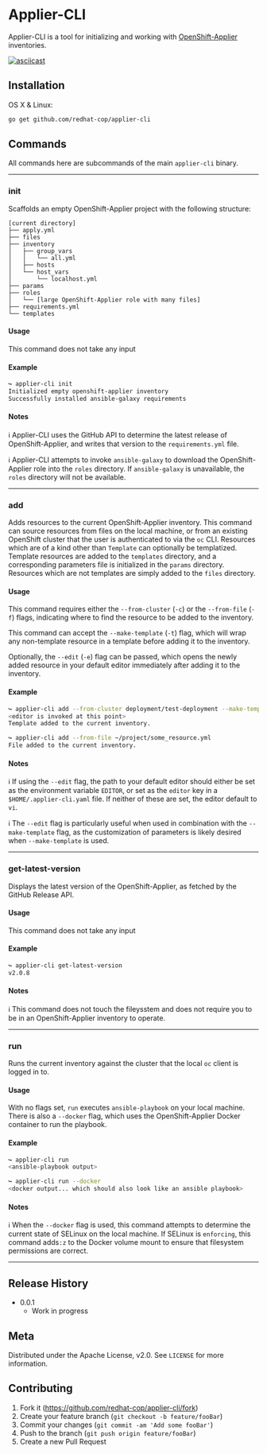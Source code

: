 # Applier-CLI

Applier-CLI is a tool for initializing and working with [OpenShift-Applier](https://github.com/redhat-cop/openshift-applier) inventories.

[![asciicast](https://asciinema.org/a/240606.svg)](https://asciinema.org/a/240606)

## Installation

OS X & Linux:

```sh
go get github.com/redhat-cop/applier-cli
```

## Commands

All commands here are subcommands of the main `applier-cli` binary.

---

### init

Scaffolds an empty OpenShift-Applier project with the following structure:

```
[current directory]
├── apply.yml
├── files
├── inventory
│   ├── group_vars
│   │   └── all.yml
│   ├── hosts
│   └── host_vars
│       └── localhost.yml
├── params
├── roles
│   └── [large OpenShift-Applier role with many files]
├── requirements.yml
└── templates
```

#### Usage

This command does not take any input

#### Example

```sh
↪ applier-cli init
Initialized empty openshift-applier inventory
Successfully installed ansible-galaxy requirements
```

#### Notes

:information_source: Applier-CLI uses the GitHub API to determine the latest release of OpenShift-Applier, and writes that version to the `requirements.yml` file.

:information_source: Applier-CLI attempts to invoke `ansible-galaxy` to download the OpenShift-Applier role into the `roles` directory. If `ansible-galaxy` is unavailable, the `roles` directory will not be available.

---

### add

Adds resources to the current OpenShift-Applier inventory. This command can source resources from files on the local machine, or from an existing OpenShift cluster that the user is authenticated to via the `oc` CLI. Resources which are of a kind other than `Template` can optionally be templatized. Template resources are added to the `templates` directory, and a corresponding parameters file is initialized in the `params` directory. Resources which are not templates are simply added to the `files` directory.

#### Usage

This command requires either the `--from-cluster` (`-c`) or the `--from-file` (`-f`) flags, indicating where to find the resource to be added to the inventory.

This command can accept the `--make-template` (`-t`) flag, which will wrap any non-template resource in a template before adding it to the inventory.

Optionally, the `--edit` (`-e`) flag can be passed, which opens the newly added resource in your default editor immediately after adding it to the inventory.

#### Example

```sh
↪ applier-cli add --from-cluster deployment/test-deployment --make-template --edit
<editor is invoked at this point>
Template added to the current inventory.
```

```sh
↪ applier-cli add --from-file ~/project/some_resource.yml
File added to the current inventory.
```

#### Notes

:information_source: If using the `--edit` flag, the path to your default editor should either be set as the environment variable `EDITOR`, or set as the `editor` key in a `$HOME/.applier-cli.yaml` file. If neither of these are set, the editor default to `vi`.

:information_source: The `--edit` flag is particularly useful when used in combination with the `--make-template` flag, as the customization of parameters is likely desired when `--make-template` is used.

---

### get-latest-version

Displays the latest version of the OpenShift-Applier, as fetched by the GitHub Release API.

#### Usage

This command does not take any input

#### Example

```sh
↪ applier-cli get-latest-version
v2.0.8
```

#### Notes

:information_source: This command does not touch the fileysstem and does not require you to be in an OpenShift-Applier inventory to operate.

---

### run

Runs the current inventory against the cluster that the local `oc` client is logged in to.

#### Usage

With no flags set, `run` executes `ansible-playbook` on your local machine. There is also a `--docker` flag, which uses the OpenShift-Applier Docker container to run the playbook.

#### Example

```sh
↪ applier-cli run
<ansible-playbook output>
```

```sh
↪ applier-cli run --docker
<docker output... which should also look like an ansible playbook>
```

#### Notes

:information_source: When the `--docker` flag is used, this command attempts to determine the current state of SELinux on the local machine. If SELinux is `enforcing`, this command adds`:z` to the Docker volume mount to ensure that filesystem permissions are correct.

---

## Release History

* 0.0.1
  * Work in progress

## Meta

Distributed under the Apache License, v2.0. See ``LICENSE`` for more information.

## Contributing

1. Fork it (<https://github.com/redhat-cop/applier-cli/fork>)
2. Create your feature branch (`git checkout -b feature/fooBar`)
3. Commit your changes (`git commit -am 'Add some fooBar'`)
4. Push to the branch (`git push origin feature/fooBar`)
5. Create a new Pull Request
